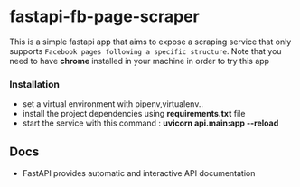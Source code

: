 # fastapi-fb-page-scraper
This is a simple fastapi app that aims to expose a scraping service that only supports `Facebook pages following a specific structure`.
Note that you need to have **chrome** installed in your machine in order to try this app

### Installation
* set a virtual environment with pipenv,virtualenv..
* install the project dependencies using **requirements.txt** file
* start the service with this command : **uvicorn api.main:app --reload**

## Docs
* FastAPI provides automatic and interactive API documentation
